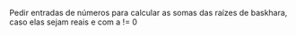Pedir entradas de números para calcular as somas das raízes de baskhara, caso elas sejam reais e com a != 0
